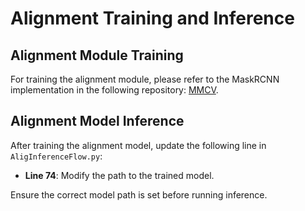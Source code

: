 <!--
 * @Date: 2024-11-19 23:07:57
 * @LastEditors: Shujie Han
 * @LastEditTime: 2025-03-18 23:20:55
-->
# Alignment Training and Inference

## Alignment Module Training
For training the alignment module, please refer to the MaskRCNN implementation in the following repository:
[MMCV](https://github.com/open-mmlab/mmcv).

## Alignment Model Inference
After training the alignment model, update the following line in `AligInferenceFlow.py`:

- **Line 74**: Modify the path to the trained model.

Ensure the correct model path is set before running inference.

